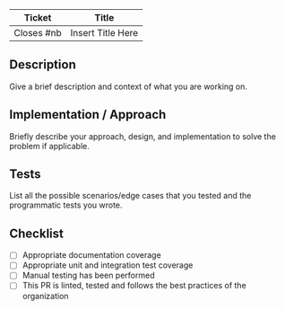 | Ticket | Title             |
| ------ | ----------------- |
| Closes #nb    | Insert Title Here |

## Description

Give a brief description and context of what you are working on.

## Implementation / Approach

Briefly describe your approach, design, and implementation to solve the problem if applicable.

## Tests

List all the possible scenarios/edge cases that you tested and the programmatic tests you wrote.

## Checklist

- [ ] Appropriate documentation coverage
- [ ] Appropriate unit and integration test coverage
- [ ] Manual testing has been performed
- [ ] This PR is linted, tested and follows the best practices of the organization
